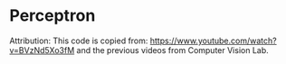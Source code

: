 # Perceptron

Attribution:
This code is copied from: https://www.youtube.com/watch?v=BVzNd5Xo3fM and the previous videos from Computer Vision Lab.
